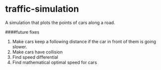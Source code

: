 # traffic-simulation
A simulation that plots the points of cars along a road.

####future fixes
1. Make cars keep a following distance if the car in front of them is going slower.
2. Make cars have collision
3. Find speed differential
4. Find mathematical optimal speed for cars
